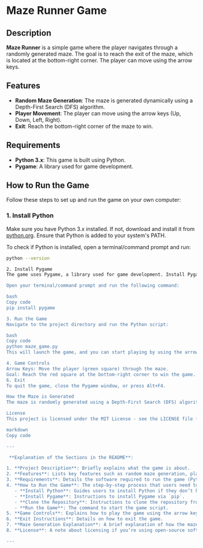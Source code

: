# Maze Runner Game

## Description

**Maze Runner** is a simple game where the player navigates through a randomly generated maze. The goal is to reach the exit of the maze, which is located at the bottom-right corner. The player can move using the arrow keys.

## Features
- **Random Maze Generation**: The maze is generated dynamically using a Depth-First Search (DFS) algorithm.
- **Player Movement**: The player can move using the arrow keys (Up, Down, Left, Right).
- **Exit**: Reach the bottom-right corner of the maze to win.

## Requirements

- **Python 3.x**: This game is built using Python.
- **Pygame**: A library used for game development.

## How to Run the Game

Follow these steps to set up and run the game on your own computer:

### 1. Install Python

Make sure you have Python 3.x installed. If not, download and install it from [python.org](https://www.python.org/downloads/). Ensure that Python is added to your system's PATH.

To check if Python is installed, open a terminal/command prompt and run:

```bash
python --version

2. Install Pygame
The game uses Pygame, a library used for game development. Install Pygame using pip (Python's package installer).

Open your terminal/command prompt and run the following command:

bash
Copy code
pip install pygame

3. Run the Game
Navigate to the project directory and run the Python script:

bash
Copy code
python maze_game.py
This will launch the game, and you can start playing by using the arrow keys to navigate through the maze.

4. Game Controls
Arrow Keys: Move the player (green square) through the maze.
Goal: Reach the red square at the bottom-right corner to win the game.
6. Exit
To quit the game, close the Pygame window, or press Alt+F4.

How the Maze is Generated
The maze is randomly generated using a Depth-First Search (DFS) algorithm. Starting from the top-left corner, the algorithm recursively carves paths through the maze by choosing random directions. The goal (bottom-right corner) is always open, and the player must navigate from the start to the goal.

License
This project is licensed under the MIT License - see the LICENSE file for details.

markdown
Copy code

---

 **Explanation of the Sections in the README**:

1. **Project Description**: Briefly explains what the game is about.
2. **Features**: Lists key features such as random maze generation, player movement, and the goal.
3. **Requirements**: Details the software required to run the game (Python and Pygame).
4. **How to Run the Game**: The step-by-step process that users need to follow to set up and run the game on their own system.
   - **Install Python**: Guides users to install Python if they don’t have it already.
   - **Install Pygame**: Instructions to install Pygame via `pip`.
   - **Clone the Repository**: Instructions to clone the repository from GitHub.
   - **Run the Game**: The command to start the game script.
5. **Game Controls**: Explains how to play the game using the arrow keys and the goal.
6. **Exit Instructions**: Details on how to exit the game.
7. **Maze Generation Explanation**: A brief explanation of how the maze is generated (using DFS).
8. **License**: A note about licensing if you’re using open-source software (MIT license here as an example).

---

